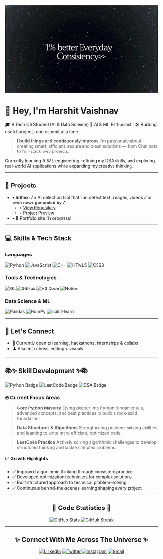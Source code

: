 ![Banner](banner.jpg)

# 👋 Hey, I'm Harshit Vaishnav

🎓 B.Tech CS Student (AI & Data Science)
🧠 AI & ML Enthusiast | 🛠️ Building useful projects one commit at a time

> **I build things and continuously improve**
> I'm passionate about creating smart, efficient, secure and clean solutions — from Chat bots to full-stack web projects.

Currently learning AI/ML engineering, refining my DSA skills, and exploring real-world AI applications while expanding my creative thinking.

---

## 🚀 Projects

- • **Intllex**: An AI detection tool that can detect text, images, videos and even news generated by AI
   - ◦ [View Repository](https://github.com/harshit0017pro/Intellex)
   - ◦ [Project Preview](assets/intellex-preview.png)
- • 💼 Portfolio site (in progress)

---

## 💻 Skills & Tech Stack

### Languages

![Python](https://img.shields.io/badge/Python-3776AB?style=for-the-badge&logo=python&logoColor=white)
![JavaScript](https://img.shields.io/badge/JavaScript-F7DF1E?style=for-the-badge&logo=javascript&logoColor=black)
![C++](https://img.shields.io/badge/C++-00599C?style=for-the-badge&logo=cplusplus&logoColor=white)
![HTML5](https://img.shields.io/badge/HTML5-E34F26?style=for-the-badge&logo=html5&logoColor=white)
![CSS3](https://img.shields.io/badge/CSS3-1572B6?style=for-the-badge&logo=css3&logoColor=white)

### Tools & Technologies

![Git](https://img.shields.io/badge/Git-F05032?style=for-the-badge&logo=git&logoColor=white)
![GitHub](https://img.shields.io/badge/GitHub-181717?style=for-the-badge&logo=github&logoColor=white)
![VS Code](https://img.shields.io/badge/VS_Code-007ACC?style=for-the-badge&logo=visualstudiocode&logoColor=white)
![Notion](https://img.shields.io/badge/Notion-000000?style=for-the-badge&logo=notion&logoColor=white)

### Data Science & ML

![Pandas](https://img.shields.io/badge/Pandas-150458?style=for-the-badge&logo=pandas&logoColor=white)
![NumPy](https://img.shields.io/badge/NumPy-013243?style=for-the-badge&logo=numpy&logoColor=white)
![scikit-learn](https://img.shields.io/badge/scikit--learn-F7931E?style=for-the-badge&logo=scikitlearn&logoColor=white)

---

## 💬 Let's Connect

- 🤝 Currently open to learning, hackathons, internships & collabs
- ♟️ Also into chess, editing + visuals

---

## 📚✨ Skill Development ✨📚

![Python Badge](https://img.shields.io/badge/Python-Advanced-3776AB?style=for-the-badge&logo=python&logoColor=white) 
![LeetCode Badge](https://img.shields.io/badge/LeetCode-Problem_Solving-FFA116?style=for-the-badge&logo=leetcode&logoColor=black) 
![DSA Badge](https://img.shields.io/badge/DSA-Learning-00C853?style=for-the-badge&logo=databricks&logoColor=white)

### 🔥 Current Focus Areas

> **Core Python Mastery**
> Diving deeper into Python fundamentals, advanced concepts, and best practices to build a rock-solid foundation.

> **Data Structures & Algorithms**
> Strengthening problem-solving abilities and learning to write more efficient, optimized code.

> **LeetCode Practice**
> Actively solving algorithmic challenges to develop structured thinking and tackle complex problems.

#### 📈 Growth Highlights

- ✅ Improved algorithmic thinking through consistent practice
- ✅ Developed optimization techniques for complex solutions
- ✅ Built structured approach to technical problem-solving
- ✅ Continuous behind-the-scenes learning shaping every project

---

<div align="center">

## 🌌 **Code Statistics** 🌌

<img src="https://github-readme-stats.vercel.app/api?username=harshit0017pro&show_icons=true&theme=tokyonight&hide_border=true&bg_color=0D1117&title_color=58a6ff&icon_color=58a6ff&text_color=c9d1d9" alt="GitHub Stats" width="49%" />
<img src="https://streak-stats.demolab.com?user=harshit0017pro&theme=tokyonight&hide_border=true&background=0D1117&ring=58a6ff&fire=58a6ff&currStreakLabel=58a6ff" alt="GitHub Streak" width="49%" />

</div>

---

<div align="center">

## ✨ Connect With Me Across The Universe ✨

[![LinkedIn](https://img.shields.io/badge/LinkedIn-Connect-blue?style=for-the-badge&logo=linkedin)](https://www.linkedin.com/in/harshit-vaishnav)
[![Twitter](https://img.shields.io/badge/Twitter-Follow-blue?style=for-the-badge&logo=twitter)](https://twitter.com/harshit0017pro)
[![Instagram](https://img.shields.io/badge/Instagram-Follow-pink?style=for-the-badge&logo=instagram)](https://www.instagram.com/harshit0017pro)
[![Gmail](https://img.shields.io/badge/Gmail-Email-red?style=for-the-badge&logo=gmail)](mailto:vaishnavharshit2005@gmail.com)

</div>
